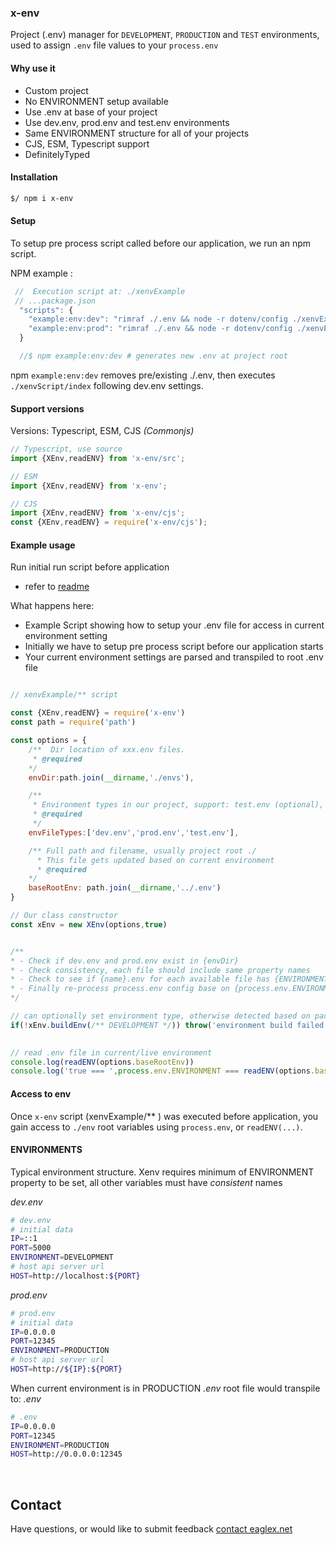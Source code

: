 ### x-env
Project (.env) manager for `DEVELOPMENT`, `PRODUCTION` and  `TEST` environments, used to assign `.env` file values to your `process.env`


#### Why use it

- Custom project
- No ENVIRONMENT setup available
- Use .env at base of your project
- Use dev.env, prod.env and test.env environments
- Same ENVIRONMENT structure for all of your projects
- CJS, ESM, Typescript support
- DefinitelyTyped

#### Installation

```sh
$/ npm i x-env
```

#### Setup
To setup pre process script called before our application, we run an npm script.

NPM example :
```js
 //  Execution script at: ./xenvExample
 // ...package.json
  "scripts": {
    "example:env:dev": "rimraf ./.env && node -r dotenv/config ./xenvExample dotenv_config_path=./xenvExample/envs/dev.env",
    "example:env:prod": "rimraf ./.env && node -r dotenv/config ./xenvExample dotenv_config_path=./xenvExample/envs/prod.env",
  }

  //$ npm example:env:dev # generates new .env at project root
```
npm `example:env:dev` removes pre/existing ./.env, then executes `./xenvScript/index` following dev.env settings.



#### Support versions 

Versions: Typescript, ESM, CJS _(Commonjs)_

```js
// Typescript, use source
import {XEnv,readENV} from 'x-env/src';

// ESM
import {XEnv,readENV} from 'x-env';

// CJS
import {XEnv,readENV} from 'x-env/cjs';
const {XEnv,readENV} = require('x-env/cjs');

```


#### Example usage
Run initial run script before application

- refer to [readme](https://github.com/anonym101/x-env/blob/master/xenvExample/readme.md)



What happens here:

* Example Script showing how to setup your .env file for access in current environment setting
* Initially we have to setup pre process script before our application starts  
* Your current environment settings are parsed and transpiled to root .env file


```js

// xenvExample/** script

const {XEnv,readENV} = require('x-env')
const path = require('path')

const options = {
    /**  Dir location of xxx.env files. 
     * @required
    */
    envDir:path.join(__dirname,'./envs'),

    /** 
     * Environment types in our project, support: test.env (optional), dev.env (required), prod.env (required), with consistent property names, and at least {ENVIRONMENT} set
     * @required
     */
    envFileTypes:['dev.env','prod.env','test.env'],

    /** Full path and filename, usually project root ./
      * This file gets updated based on current environment  
      * @required
    */
    baseRootEnv: path.join(__dirname,'../.env')
}

// Our class constructor
const xEnv = new XEnv(options,true)


/** 
* - Check if dev.env and prod.env exist in {envDir} 
* - Check consistency, each file should include same property names
* - Check to see if {name}.env for each available file has {ENVIRONMENT} set, and compares with process.env.ENVIRONMENT
* - Finally re-process process.env config base on {process.env.ENVIRONMENT} file selection
*/

// can optionally set environment type, otherwise detected based on package.json script setting
if(!xEnv.buildEnv(/** DEVELOPMENT */)) throw('environment build failed')
 

// read .env file in current/live environment  
console.log(readENV(options.baseRootEnv))
console.log('true === ',process.env.ENVIRONMENT === readENV(options.baseRootEnv).ENVIRONMENT)

``` 

#### Access to env
Once `x-env` script (xenvExample/** ) was executed before application, you gain access to `./env`
root variables using `process.env`, or `readENV(...)`.


#### ENVIRONMENTS
Typical environment structure.
Xenv requires minimum of ENVIRONMENT property to be set, all other variables must have *consistent* names


*dev.env*
```sh
# dev.env
# initial data
IP=::1
PORT=5000
ENVIRONMENT=DEVELOPMENT
# host api server url
HOST=http://localhost:${PORT}
```


*prod.env*
```sh
# prod.env
# initial data
IP=0.0.0.0
PORT=12345
ENVIRONMENT=PRODUCTION
# host api server url
HOST=http://${IP}:${PORT}
```


When current environment is in PRODUCTION *.env* root file would transpile to:
*.env*
```sh
# .env
IP=0.0.0.0
PORT=12345
ENVIRONMENT=PRODUCTION
HOST=http://0.0.0.0:12345
```



&nbsp;



## Contact
Have questions, or would like to submit feedback [contact eaglex.net](https://eaglex.net/app/contact?product=x-env)



